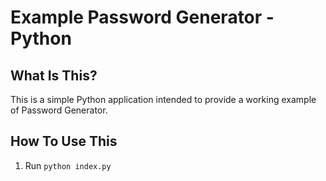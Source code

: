 # Example Password Generator - Python

## What Is This?

This is a simple Python application intended to provide a working example of Password Generator.

## How To Use This

1. Run `python index.py`
